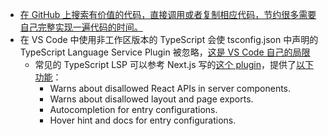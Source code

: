 - [在 GitHub 上搜索有价值的代码，直接调用或者复制相应代码，节约很多需要自己完整实现一遍代码的时间。](https://x.com/dotey/status/1833251488799314230)
- 在 VS Code 中使用非工作区版本的 TypeScript 会使 tsconfig.json 中声明的 TypeScript Language Service Plugin 被忽略，[这是 VS Code 自己的局限](https://github.com/Microsoft/TypeScript/wiki/Writing-a-Language-Service-Plugin#:~:text=Use%20Workspace%20Version)
	- 常见的 TypeScript LSP 可以参考 Next.js 写的[这个 plugin](https://github.com/vercel/next.js/blob/canary/packages/next/src/server/typescript/index.ts)，提供了[以下功能](https://www.youtube.com/watch?v=pqMqn9fKEf8)：
		- Warns about disallowed React APIs in server components.
		- Warns about disallowed layout and page exports.
		- Autocompletion for entry configurations.
		- Hover hint and docs for entry configurations.